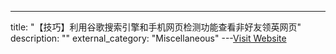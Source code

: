 ---
title: "【技巧】利用谷歌搜索引擎和手机网页检测功能查看非好友领英网页"
description: ""
external_category: "Miscellaneous"
---[Visit Website](https://mp.weixin.qq.com/s/IewdFeHyDmICM0EeDjxIAw)

